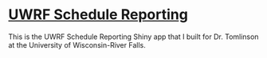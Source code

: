 # [UWRF Schedule Reporting](https://jackthomas.shinyapps.io/web-schedule/)

This is the UWRF Schedule Reporting Shiny app that I built for Dr. Tomlinson at the University of Wisconsin-River Falls.
